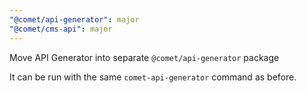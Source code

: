 ```yaml
---
"@comet/api-generator": major
"@comet/cms-api": major
---
```


Move API Generator into separate `@comet/api-generator` package

It can be run with the same `comet-api-generator` command as before.
